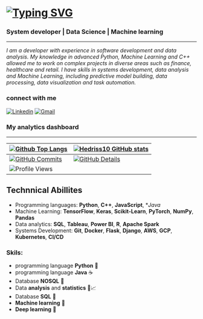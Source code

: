 # [![Typing SVG](https://readme-typing-svg.demolab.com?font=Indie+Flower&size=40&pause=1000&color=037B7B&background=FFFFFF00&vCenter=true&width=700&height=60&lines=%F0%9F%91%8B+Welcome+)](https://git.io/typing-svg)

### System developer | Data Science | Machine learning 
---
*I am a developer with experience in software development and data analysis. My knowledge in advanced Python, Machine Learning and C++ allowed me to work on complex projects in diverse areas such as finance, healthcare and retail. I have skills in systems development, data analysis and Machine Learning, including predictive model building, data processing, data visualization and task automation.*


### connect with me
[![Linkedin](https://img.shields.io/badge/-LinkedIn-%230077B5?style=for-the-badge&logo=linkedin&logoColor=white)](https://www.linkedin.com/in/hedriss10/)
[![Gmail](https://img.shields.io/badge/Gmail-D14836?style=for-the-badge&logo=gmail&logoColor=white)](mailto:hedrisgts@gmail.com "hedrisgts@gamil.com")

### My analytics dashboard
---
| [![Github Top Langs](https://github-readme-stats.vercel.app/api/top-langs/?username=Hedriss10&layout=compact&theme=dracula&hide_border=True&line_height=20&PAT_1)](https://github.com/anuraghazra/github-readme-stats) | [![Hedriss10 GitHub stats](https://github-readme-stats.vercel.app/api?username=Hedriss10&layout=compact&theme=dracula&show_icons=true&hide_border=True&line_height=20&PAT_1)](https://github.com/anuraghazra/github-readme-stats) |
| ----------- | ----------- |
| [![GitHub Commits](http://github-profile-summary-cards.vercel.app/api/cards/productive-time?username=Hedriss10&theme=dracula&utcOffset=-3)](https://github.com/vn7n24fzkq/github-profile-summary-cards) | [![GitHub Details](http://github-profile-summary-cards.vercel.app/api/cards/profile-details?username=Hedriss10&theme=dracula)](https://github.com/vn7n24fzkq/github-profile-summary-cards) |
| ![Profile Views](https://komarev.com/ghpvc/?username=Hedriss10&style=for-the-badge&color=037B7B) |




## Technnical Abillites 
- Programming languages: **Python**, **C++**, **JavaScript**, **Java*
- Machine Learning: **TensorFlow**, **Keras**, **Scikit-Learn**, **PyTorch**, **NumPy**, **Pandas**
- Data analytics: **SQL**, **Tableau**, **Power BI**, **R**, **Apache Spark**
- Systems Development: **Git**, **Docker**, **Flask**, **Django**, **AWS**, **GCP**, **Kubernetes**, **CI/CD**

### Skils:
 - programming language  **Python** 🐍
 - programming language **Java** ☕️
 - Database **NOSQL** 🐘
 - Data **analysis** and **statistics** 🎲📈
 - Database **SQL** 🐬
 - **Machine learning** 🧠
 - **Deep learning** 🤖

